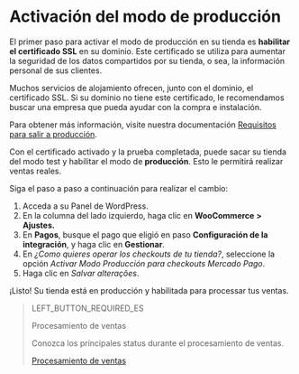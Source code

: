 # Activación del modo de producción

El primer paso para activar el modo de producción en su tienda es **habilitar el certificado SSL** en su dominio. Este certificado se utiliza para aumentar la seguridad de los datos compartidos por su tienda, o sea, la información personal de sus clientes.

Muchos servicios de alojamiento ofrecen, junto con el dominio, el certificado SSL. Si su dominio no tiene este certificado, le recomendamos buscar una empresa que pueda ayudar con la compra e instalación. 

Para obtener más información, visite nuestra documentación [Requisitos para salir a producción](https://www.mercadopago.com.br/developers/es/guides/online-payments/checkout-api/goto-production).

Con el certificado activado y la prueba completada, puede sacar su tienda del modo test y habilitar el modo de **producción**. Esto le permitirá realizar ventas reales.

Siga el paso a paso a continuación para realizar el cambio:


1. Acceda a su Panel de WordPress.
2. En la columna del lado izquierdo, haga clic en **WooCommerce** **> Ajustes.**
3. En **Pagos**, busque el pago que eligió en paso **Configuración de la integración**, y haga clic en **Gestionar**.
4. En _¿Como quieres operar los checkouts de tu tienda?_, seleccione la opción _Activar Modo Producción para checkouts Mercado Pago_. 
5. Haga clic en _Salvar alterações_.

¡Listo! Su tienda está en producción y habilitada para processar tus ventas.

> LEFT_BUTTON_REQUIRED_ES
>
> Procesamiento de ventas
>
> Conozca los principales status durante el procesamiento de ventas.
>
> [Procesamiento de ventas](https://www.mercadopago[FAKER][URL][DOMAIN]/developers/es/guides/plugins/woocommerce/sales-processing)

